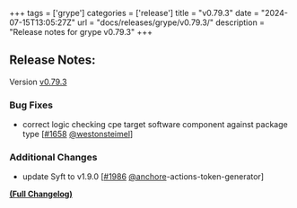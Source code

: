 +++
tags = ['grype']
categories = ['release']
title = "v0.79.3"
date = "2024-07-15T13:05:27Z"
url = "docs/releases/grype/v0.79.3/"
description = "Release notes for grype v0.79.3"
+++

## Release Notes:
Version [v0.79.3](https://github.com/anchore/grype/releases/tag/v0.79.3)

### Bug Fixes

- correct logic checking cpe target software component against package type [[#1658](https://github.com/anchore/grype/pull/1658) [@westonsteimel](https://github.com/westonsteimel)]

### Additional Changes

- update Syft to v1.9.0 [[#1986](https://github.com/anchore/grype/pull/1986) [@anchore](https://github.com/anchore)-actions-token-generator]

**[(Full Changelog)](https://github.com/anchore/grype/compare/v0.79.2...v0.79.3)**
